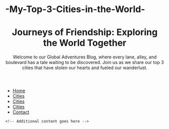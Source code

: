 # -My-Top-3-Cities-in-the-World-
<!DOCTYPE html>
<html lang="en">
<head>
    <meta charset="UTF-8">
    <title>Global Adventures Blog</title>
    <link rel="stylesheet" href="styles.css">
</head>
<body>
    <header>
        <h1>Journeys of Friendship: Exploring the World Together</h1>
        <p>Welcome to our Global Adventures Blog, where every lane, alley, and boulevard has a tale waiting to be discovered. Join us as we share our top 3 cities that have stolen our hearts and fueled our wanderlust.</p>
    </header>
    <nav>
        <ul>
            <li><a href="index.html">Home</a></li>
            <li><a href="city1.html">Cities</a></li>
            <li><a href="city2.html">Cities</a></li>
            <li><a href="city3.html">Cities</a></li>
            <li><a href="contact.html">Contact</a></li>
        </ul>
    </nav>
    <section id="photo-gallery">
        <!-- Placeholder for images -->
    </section>
    <section id="newsletter">
        <!-- Placeholder for newsletter -->
    </section>

    <!-- Additional content goes here -->
</body>
</html>
